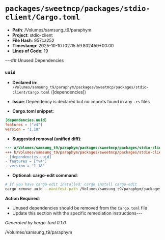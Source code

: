 # `packages/sweetmcp/packages/stdio-client/Cargo.toml`

- **Path**: /Volumes/samsung_t9/paraphym
- **Project**: stdio-client
- **File Hash**: 957ca252  
- **Timestamp**: 2025-10-10T02:15:59.802459+00:00  
- **Lines of Code**: 19

---## Unused Dependencies
### `uuid`

- **Declared in**: `/Volumes/samsung_t9/paraphym/packages/sweetmcp/packages/stdio-client/Cargo.toml` ([dependencies])
- **Issue**: Dependency is declared but no imports found in any `.rs` files

- **Cargo.toml snippet**:
```toml
[dependencies.uuid]
features = ["v4"]
version = "1.18"
```

- **Suggested removal (unified diff)**:
```diff
--- a/Volumes/samsung_t9/paraphym/packages/sweetmcp/packages/stdio-client/Cargo.toml
+++ b/Volumes/samsung_t9/paraphym/packages/sweetmcp/packages/stdio-client/Cargo.toml
- [dependencies.uuid]
- features = ["v4"]
- version = "1.18"
```

- **Optional: cargo-edit command**:
```bash
# If you have cargo-edit installed: cargo install cargo-edit
cargo remove uuid --manifest-path /Volumes/samsung_t9/paraphym/packages/sweetmcp/packages/stdio-client/Cargo.toml
```

**Action Required**:
- Unused dependencies should be removed from the `Cargo.toml` file
- Update this section with the specific remediation instructions---

*Generated by kargo-turd 0.1.0*

/Volumes/samsung_t9/paraphym